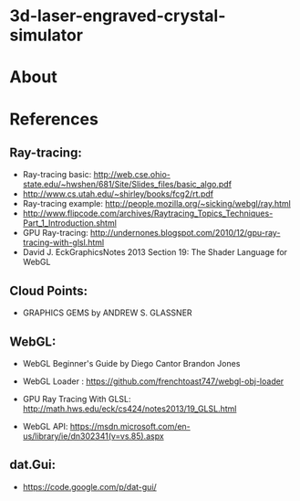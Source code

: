 # 3d-laser-engraved-crystal-simulator

# About

# References
## Ray-tracing:
- Ray-tracing basic: http://web.cse.ohio-state.edu/~hwshen/681/Site/Slides_files/basic_algo.pdf
- http://www.cs.utah.edu/~shirley/books/fcg2/rt.pdf
- Ray-tracing example: http://people.mozilla.org/~sicking/webgl/ray.html
- http://www.flipcode.com/archives/Raytracing_Topics_Techniques-Part_1_Introduction.shtml
- GPU Ray-tracing: http://undernones.blogspot.com/2010/12/gpu-ray-tracing-with-glsl.html
- David J. EckGraphicsNotes 2013 Section 19:  The Shader Language for WebGL 


## Cloud Points:
- GRAPHICS GEMS by ANDREW S. GLASSNER 


## WebGL:
- WebGL Beginner's Guide by Diego Cantor Brandon Jones 

- WebGL Loader : https://github.com/frenchtoast747/webgl-obj-loader
- GPU Ray Tracing With GLSL: http://math.hws.edu/eck/cs424/notes2013/19_GLSL.html
- WebGL API: https://msdn.microsoft.com/en-us/library/ie/dn302341(v=vs.85).aspx

## dat.Gui:
- https://code.google.com/p/dat-gui/



